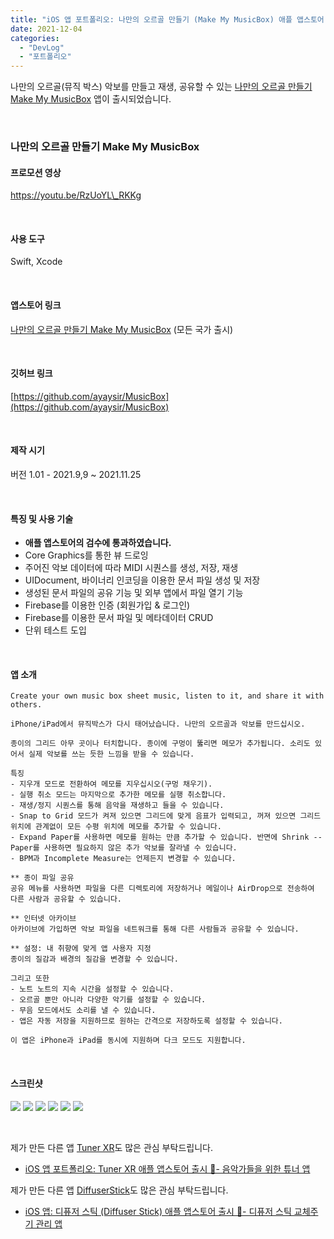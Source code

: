 ```yaml
---
title: "iOS 앱 포트폴리오: 나만의 오르골 만들기 (Make My MusicBox) 애플 앱스토어 출시 📱"
date: 2021-12-04
categories: 
  - "DevLog"
  - "포트폴리오"
---
```


나만의 오르골(뮤직 박스) 악보를 만들고 재생, 공유할 수 있는 [나만의 오르골 만들기 Make My MusicBox](https://apps.apple.com/kr/app/%EB%82%98%EB%A7%8C%EC%9D%98-%EC%98%A4%EB%A5%B4%EA%B3%A8-%EB%A7%8C%EB%93%A4%EA%B8%B0-make-my-musicbox/id1596583920) 앱이 출시되었습니다.

 

### **나만의 오르골 만들기 Make My MusicBox**

#### **프로모션 영상**

https://youtu.be/RzUoYL\_RKKg

 

#### **사용 도구**

Swift, Xcode

 

#### **앱스토어 링크**

[나만의 오르골 만들기 Make My MusicBox](https://apps.apple.com/kr/app/%EB%82%98%EB%A7%8C%EC%9D%98-%EC%98%A4%EB%A5%B4%EA%B3%A8-%EB%A7%8C%EB%93%A4%EA%B8%B0-make-my-musicbox/id1596583920) (모든 국가 출시)

 

#### **깃허브 링크**

[https://github.com/ayaysir/MusicBox](https://github.com/ayaysir/MusicBox)

 

#### **제작 시기**

버전 1.01 - 2021.9,9 ~ 2021.11.25

 

#### **특징 및 사용 기술**

- **애플 앱스토어의 검수에 통과하였습니다.**
- Core Graphics를 통한 뷰 드로잉
- 주어진 악보 데이터에 따라 MIDI 시퀀스를 생성, 저장, 재생
- UIDocument, 바이너리 인코딩을 이용한 문서 파일 생성 및 저장
- 생성된 문서 파일의 공유 기능 및 외부 앱에서 파일 열기 기능
- Firebase를 이용한 인증 (회원가입 & 로그인)
- Firebase를 이용한 문서 파일 및 메타데이터 CRUD
- 단위 테스트 도입

 

#### **앱 소개**

```
Create your own music box sheet music, listen to it, and share it with others.

iPhone/iPad에서 뮤직박스가 다시 태어났습니다. 나만의 오르골과 악보를 만드십시오.

종이의 그리드 아무 곳이나 터치합니다. 종이에 구멍이 뚫리면 메모가 추가됩니다. 소리도 있어서 실제 악보를 쓰는 듯한 느낌을 받을 수 있습니다.

특징
- 지우개 모드로 전환하여 메모를 지우십시오(구멍 채우기).
- 실행 취소 모드는 마지막으로 추가한 메모를 실행 취소합니다.
- 재생/정지 시퀀스를 통해 음악을 재생하고 들을 수 있습니다.
- Snap to Grid 모드가 켜져 있으면 그리드에 맞게 음표가 입력되고, 꺼져 있으면 그리드 위치에 관계없이 모든 수평 위치에 메모를 추가할 수 있습니다.
- Expand Paper를 사용하면 메모를 원하는 만큼 추가할 수 있습니다. 반면에 Shrink -- Paper를 사용하면 필요하지 않은 추가 악보를 잘라낼 수 있습니다.
- BPM과 Incomplete Measure는 언제든지 변경할 수 있습니다.

** 종이 파일 공유
공유 메뉴를 사용하면 파일을 다른 디렉토리에 저장하거나 메일이나 AirDrop으로 전송하여 다른 사람과 공유할 수 있습니다.

** 인터넷 아카이브
아카이브에 가입하면 악보 파일을 네트워크를 통해 다른 사람들과 공유할 수 있습니다.

** 설정: 내 취향에 맞게 앱 사용자 지정
종이의 질감과 배경의 질감을 변경할 수 있습니다.

그리고 또한
- 노트 노트의 지속 시간을 설정할 수 있습니다.
- 오르골 뿐만 아니라 다양한 악기를 설정할 수 있습니다.
- 무음 모드에서도 소리를 낼 수 있습니다.
- 앱은 자동 저장을 지원하므로 원하는 간격으로 저장하도록 설정할 수 있습니다.

이 앱은 iPhone과 iPad를 동시에 지원하며 다크 모드도 지원합니다.
```

 

#### **스크린샷**

![](./assets/img/wp-content/uploads/2021/12/스크린샷-2021-12-05-오전-12.57.27.jpg) ![](./assets/img/wp-content/uploads/2021/12/스크린샷-2021-12-05-오전-12.57.34.jpg) ![](./assets/img/wp-content/uploads/2021/12/스크린샷-2021-12-05-오전-12.57.40.jpg) ![](./assets/img/wp-content/uploads/2021/12/스크린샷-2021-12-05-오전-12.57.54.jpg) ![](./assets/img/wp-content/uploads/2021/12/스크린샷-2021-12-05-오전-12.58.02.jpg) ![](./assets/img/wp-content/uploads/2021/12/스크린샷-2021-12-05-오전-12.58.11.jpg)

 

제가 만든 다른 앱 [Tuner XR](https://apps.apple.com/kr/app/tuner-xr/id1581803256)도 많은 관심 부탁드립니다.

- [iOS 앱 포트폴리오: Tuner XR 애플 앱스토어 출시 📱- 음악가들을 위한 튜너 앱](http://yoonbumtae.com/?p=3912)

제가 만든 다른 앱 [DiffuserStick](https://apps.apple.com/kr/app/diffuserstick/id1578285458)도 많은 관심 부탁드립니다.

- [iOS 앱: 디퓨저 스틱 (Diffuser Stick) 애플 앱스토어 출시 📱- 디퓨저 스틱 교체주기 관리 앱](http://yoonbumtae.com/?p=3842)

